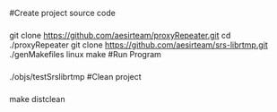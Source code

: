 #Create project source code
###
  git clone https://github.com/aesirteam/proxyRepeater.git
  cd ./proxyRepeater
  git clone https://github.com/aesirteam/srs-librtmp.git
  ./genMakefiles linux
  make
#Run Program
###
  ./objs/testSrslibrtmp
#Clean project
###
  make distclean
